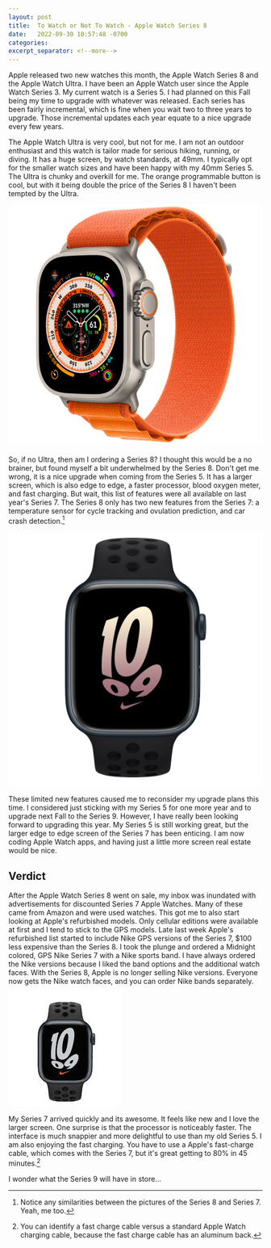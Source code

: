```yaml
---
layout: post
title:  To Watch or Not To Watch - Apple Watch Series 8
date:   2022-09-30 10:57:48 -0700
categories: 
excerpt_separator: <!--more-->
---
```


Apple released two new watches this month, the Apple Watch Series 8 and the Apple Watch Ultra. I have been an Apple Watch user since the Apple Watch Series 3. My current watch is a Series 5. I had planned on this Fall being my time to upgrade with whatever was released. Each series has been fairly incremental, which is fine when you wait two to three years to upgrade. Those incremental updates each year equate to a nice upgrade every few years. 

<!--more--> The Apple Watch Ultra is very cool, but not for me. I am not an outdoor enthusiast and this watch is tailor made for serious hiking, running, or diving. It has a huge screen, by watch standards, at 49mm. I typically opt for the smaller watch sizes and have been happy with my 40mm Series 5. The Ultra is chunky and overkill for me. The orange programmable button is cool, but with it being double the price of the Series 8 I haven't been tempted by the Ultra. 

![Apple Watch Ultra][image-1]

So, if no Ultra, then am I ordering a Series 8? I thought this would be a no brainer, but found myself a bit underwhelmed by the Series 8. Don't get me wrong, it is a nice upgrade when coming from the Series 5. It has a larger screen, which is also edge to edge, a faster processor, blood oxygen meter, and fast charging. But wait, this list of features were all available on last year's Series 7. The Series 8 only has two new features from the Series 7: a temperature sensor for cycle tracking and ovulation prediction, and car crash detection.[^1]

![Apple Watch Series 8][image-2]

These limited new features caused me to reconsider my upgrade plans this time. I considered just sticking with my Series 5 for one more year and to upgrade next Fall to the Series 9. However, I have really been looking forward to upgrading this year. My Series 5 is still working great, but the larger edge to edge screen of the Series 7 has been enticing. I am now coding Apple Watch apps, and having just a little more screen real estate would be nice. 

## Verdict

After the Apple Watch Series 8 went on sale, my inbox was inundated with advertisements for discounted Series 7 Apple Watches. Many of these came from Amazon and were used watches. This got me to also start looking at Apple's refurbished models. Only cellular editions were available at first and I tend to stick to the GPS models. Late last week Apple's refurbished list started to include Nike GPS versions of the Series 7, $100 less expensive than the Series 8. I took the plunge and ordered a Midnight colored, GPS Nike Series 7 with a Nike sports band. I have always ordered the Nike versions because I liked the band options and the additional watch faces. With the Series 8, Apple is no longer selling Nike versions. Everyone now gets the Nike watch faces, and you can order Nike bands separately. 

![Apple Watch Series 7][image-3]

My Series 7 arrived quickly and its awesome. It feels like new and I love the larger screen. One surprise is that the processor is noticeably faster. The interface is much snappier and more delightful to use than my old Series 5. I am also enjoying the fast charging. You have to use a Apple's fast-charge cable, which comes with the Series 7, but it's great getting to 80% in 45 minutes.[^2]

I wonder what the Series 9 will have in store...


[^1]:   Notice any similarities between the pictures of the Series 8 and Series 7. Yeah, me too.  
[^2]: You can identify a fast charge cable versus a standard Apple Watch charging cable, because the fast charge cable has an aluminum back.   

[image-1]: /assets/apple-watch-ultra.jpeg
[image-2]: /assets/apple-watch-series-8.jpeg
[image-3]: /assets/apple-watch-series-7.jpeg


<script src="https://giscus.app/client.js"
        data-repo="adamsappletech/adamsappletech.github.io"
        data-repo-id="R_kgDOK5uboQ"
        data-category="General"
        data-category-id="DIC_kwDOK5uboc4CbzPX"
        data-mapping="pathname"
        data-strict="0"
        data-reactions-enabled="1"
        data-emit-metadata="0"
        data-input-position="bottom"
        data-theme="preferred_color_scheme"
        data-lang="en"
        crossorigin="anonymous"
        async>
</script>